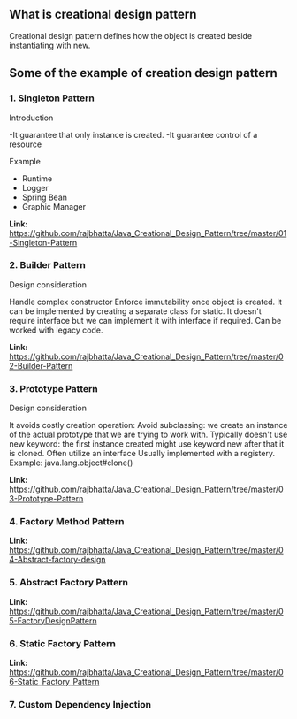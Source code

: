 ## What is creational design pattern ##
Creational design pattern defines how the object is created beside instantiating with new.


## Some of the example of creation design pattern ##
### 1. Singleton Pattern ###
Introduction 

-It guarantee that only instance is created. 
-It guarantee control of a resource

Example
- Runtime
- Logger
- Spring Bean
- Graphic Manager 

<b>Link: <br/></b>
https://github.com/rajbhatta/Java_Creational_Design_Pattern/tree/master/01-Singleton-Pattern

### 2. Builder Pattern ###
Design consideration

Handle complex constructor
Enforce immutability once object is created.
It can be implemented by creating a separate class for static.
It doesn't require interface but we can implement it with interface if required.
Can be worked with legacy code.

<b>Link: <br/></b>
https://github.com/rajbhatta/Java_Creational_Design_Pattern/tree/master/02-Builder-Pattern

### 3. Prototype Pattern ###
Design consideration

It avoids costly creation operation:
Avoid subclassing: we create an instance of the actual prototype that we are trying to work with.
Typically doesn't use new keyword: the first instance created might use keyword new after that it is cloned.
Often utilize an interface
Usually implemented with a registery.
Example: java.lang.object#clone()

<b>Link: <br/></b>
https://github.com/rajbhatta/Java_Creational_Design_Pattern/tree/master/03-Prototype-Pattern

### 4. Factory Method Pattern ###
<b>Link: <br/></b>
https://github.com/rajbhatta/Java_Creational_Design_Pattern/tree/master/04-Abstract-factory-design

### 5. Abstract Factory Pattern ###
<b>Link: <br/></b>
https://github.com/rajbhatta/Java_Creational_Design_Pattern/tree/master/05-FactoryDesignPattern

### 6. Static Factory Pattern ###
<b>Link: <br/></b>
https://github.com/rajbhatta/Java_Creational_Design_Pattern/tree/master/06-Static_Factory_Pattern

### 7. Custom Dependency Injection ##
